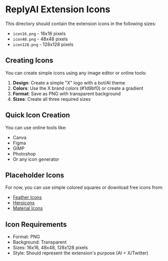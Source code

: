 # ReplyAI Extension Icons

This directory should contain the extension icons in the following sizes:

- `icon16.png` - 16x16 pixels
- `icon48.png` - 48x48 pixels  
- `icon128.png` - 128x128 pixels

## Creating Icons

You can create simple icons using any image editor or online tools:

1. **Design**: Create a simple "X" logo with a bot/AI theme
2. **Colors**: Use the X brand colors (#1d9bf0) or create a gradient
3. **Format**: Save as PNG with transparent background
4. **Sizes**: Create all three required sizes

## Quick Icon Creation

You can use online tools like:
- Canva
- Figma
- GIMP
- Photoshop
- Or any icon generator

## Placeholder Icons

For now, you can use simple colored squares or download free icons from:
- [Feather Icons](https://feathericons.com/)
- [Heroicons](https://heroicons.com/)
- [Material Icons](https://material.io/icons/)

## Icon Requirements

- Format: PNG
- Background: Transparent
- Sizes: 16x16, 48x48, 128x128 pixels
- Style: Should represent the extension's purpose (AI + X/Twitter) 